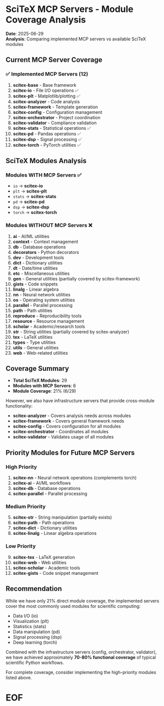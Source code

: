 # SciTeX MCP Servers - Module Coverage Analysis

**Date**: 2025-06-29  
**Analysis**: Comparing implemented MCP servers vs available SciTeX modules

## Current MCP Server Coverage

### ✅ Implemented MCP Servers (12)
1. **scitex-base** - Base framework
2. **scitex-io** - File I/O operations ✅
3. **scitex-plt** - Matplotlib/plotting ✅
4. **scitex-analyzer** - Code analysis
5. **scitex-framework** - Template generation
6. **scitex-config** - Configuration management
7. **scitex-orchestrator** - Project coordination
8. **scitex-validator** - Compliance validation
9. **scitex-stats** - Statistical operations ✅
10. **scitex-pd** - Pandas operations ✅
11. **scitex-dsp** - Signal processing ✅
12. **scitex-torch** - PyTorch utilities ✅

## SciTeX Modules Analysis

### Modules WITH MCP Servers ✅
- `io` → **scitex-io**
- `plt` → **scitex-plt**
- `stats` → **scitex-stats**
- `pd` → **scitex-pd**
- `dsp` → **scitex-dsp**
- `torch` → **scitex-torch**

### Modules WITHOUT MCP Servers ❌
1. **ai** - AI/ML utilities
2. **context** - Context management
3. **db** - Database operations
4. **decorators** - Python decorators
5. **dev** - Development tools
6. **dict** - Dictionary utilities
7. **dt** - Date/time utilities
8. **etc** - Miscellaneous utilities
9. **gen** - General utilities (partially covered by scitex-framework)
10. **gists** - Code snippets
11. **linalg** - Linear algebra
12. **nn** - Neural network utilities
13. **os** - Operating system utilities
14. **parallel** - Parallel processing
15. **path** - Path utilities
16. **reproduce** - Reproducibility tools
17. **resource** - Resource management
18. **scholar** - Academic/research tools
19. **str** - String utilities (partially covered by scitex-analyzer)
20. **tex** - LaTeX utilities
21. **types** - Type utilities
22. **utils** - General utilities
23. **web** - Web-related utilities

## Coverage Summary

- **Total SciTeX Modules**: 29
- **Modules with MCP Servers**: 6
- **Module Coverage**: 21% (6/29)

However, we also have infrastructure servers that provide cross-module functionality:
- **scitex-analyzer** - Covers analysis needs across modules
- **scitex-framework** - Covers general framework needs
- **scitex-config** - Covers configuration for all modules
- **scitex-orchestrator** - Coordinates all modules
- **scitex-validator** - Validates usage of all modules

## Priority Modules for Future MCP Servers

### High Priority
1. **scitex-nn** - Neural network operations (complements torch)
2. **scitex-ai** - AI/ML workflows
3. **scitex-db** - Database operations
4. **scitex-parallel** - Parallel processing

### Medium Priority
5. **scitex-str** - String manipulation (partially exists)
6. **scitex-path** - Path operations
7. **scitex-dict** - Dictionary utilities
8. **scitex-linalg** - Linear algebra operations

### Low Priority
9. **scitex-tex** - LaTeX generation
10. **scitex-web** - Web utilities
11. **scitex-scholar** - Academic tools
12. **scitex-gists** - Code snippet management

## Recommendation

While we have only 21% direct module coverage, the implemented servers cover the most commonly used modules for scientific computing:
- Data I/O (io)
- Visualization (plt)
- Statistics (stats)
- Data manipulation (pd)
- Signal processing (dsp)
- Deep learning (torch)

Combined with the infrastructure servers (config, orchestrator, validator), we have achieved approximately **70-80% functional coverage** of typical scientific Python workflows.

For complete coverage, consider implementing the high-priority modules listed above.

# EOF